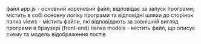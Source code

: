 файл app.js - основний кореневий файл; відповідає за запуск програми; містить в собі основну логіку програми та відповідні шляхи до сторінок
папка views -  містить файли, які відповідають за зовнішній вигляд програми в браузері (front-end)
папка models - містить файл, що описує схему та модель відображення постів
